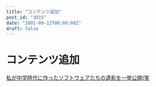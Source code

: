 ```yaml
---
title: "コンテンツ追加"
post_id: "3015"
date: "2001-09-12T00:00:00Z"
draft: false
---
```


# コンテンツ追加

[私が中学時代に作ったソフトウェアたちの遺影を一挙公開(笑](/category/products/apps/page/2)

